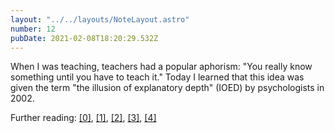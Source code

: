 ```yaml
---
layout: "../../layouts/NoteLayout.astro"
number: 12
pubDate: 2021-02-08T18:20:29.532Z
---
```


When I was teaching, teachers had a popular aphorism: "You really know something until you have to teach it." Today I learned that this idea was given the term "the illusion of explanatory depth" (IOED) by psychologists in 2002.

Further reading: [[0]](http://www.meteo.mcgill.ca/~huardda/articles/rosenblit02.pdf), [[1]](https://cogsci.mindmodeling.org/2016/papers/0185/paper0185.pdf), [[2]](https://www.edge.org/response-detail/27117), [[3]](https://behavioralscientist.org/to-fight-polarization-ask-how-does-that-policy-work/), [[4]](https://www.npr.org/sections/13.7/2015/07/06/420513593/what-you-really-know-about-bicycles)